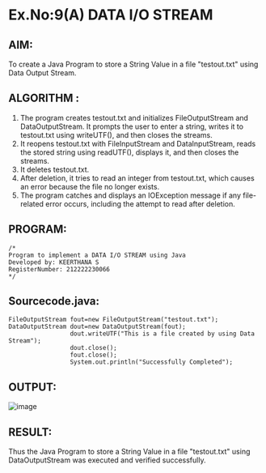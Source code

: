 # Ex.No:9(A)  DATA I/O STREAM
## AIM:
To create a Java Program to store a String Value in a file "testout.txt" using Data Output Stream.

## ALGORITHM :
1.  The program creates testout.txt and initializes FileOutputStream and DataOutputStream. It prompts the user to enter a string, writes it to testout.txt using writeUTF(), and then closes the streams.
2.	It reopens testout.txt with FileInputStream and DataInputStream, reads the stored string using readUTF(), displays it, and then closes the streams.
3.	It deletes testout.txt.
4.	After deletion, it tries to read an integer from testout.txt, which causes an error because the file no longer exists.
5.	The program catches and displays an IOException message if any file-related error occurs, including the attempt to read after deletion.


## PROGRAM:
 ```
/*
Program to implement a DATA I/O STREAM using Java
Developed by: KEERTHANA S
RegisterNumber: 212222230066
*/
```

## Sourcecode.java:
```
FileOutputStream fout=new FileOutputStream("testout.txt");    
DataOutputStream dout=new DataOutputStream(fout);
                 dout.writeUTF("This is a file created by using Data Stream"); 
                 dout.close();    
                 fout.close();
                 System.out.println("Successfully Completed");
```

## OUTPUT:

![image](https://github.com/user-attachments/assets/e1d17edb-9af8-4665-9be3-f9d2f09e106f)

## RESULT:
Thus the Java Program to store a String Value in a file "testout.txt" using DataOutputStream was executed and verified successfully.
